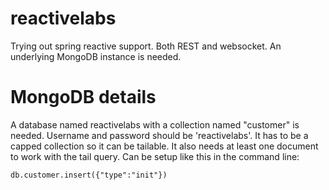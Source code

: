 # reactivelabs
Trying out spring reactive support. Both REST and websocket. An underlying MongoDB instance is needed.

# MongoDB details
A database named reactivelabs with a collection named "customer" is needed. Username and password should be 'reactivelabs'.
It has to be a capped collection so it can be tailable. It also needs at least one document to work with the tail query.
Can be setup like this in the command line:

```db.createCollection('customer', {capped:true, size: 10000})
db.customer.insert({"type":"init"})
```

